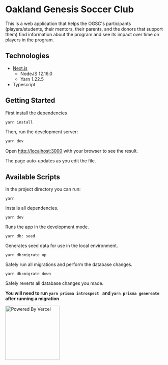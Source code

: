 # Oakland Genesis Soccer Club

This is a web application that helps the OGSC's participants (players/students, their mentors, their parents, and the donors that support them) find information about the program and see its impact over time on players in the program.

## Technologies

- [Next.js](https://nextjs.org/)
  - NodeJS 12.16.0
  - Yarn 1.22.5
- Typescript

## Getting Started

First install the dependencies

```bash
yarn install
```

Then, run the development server:

```bash
yarn dev
```

Open [http://localhost:3000](http://localhost:3000) with your browser to see the result.

The page auto-updates as you edit the file.

## Available Scripts

In the project directory you can run:

`yarn`

Installs all dependencies.<br />

`yarn dev`

Runs the app in the development mode.<br />

`yarn db: seed`

Generates seed data for use in the local environment.<br />

`yarn db:migrate up`

Safely run all migrations and perform the database changes.<br />

`yarn db:migrate down`

Safely reverts all database changes you made.<br />

**You will need to run `yarn prisma introspect ` and `yarn prisma genereate` after running a migration**


<a href="https://vercel.com?utm_source=calblueprint&utm_campaign=oss" target="_blank">
<img width="170px" src="https://www.datocms-assets.com/31049/1618983297-powered-by-vercel.svg" alt="Powered By Vercel" />
</a>
